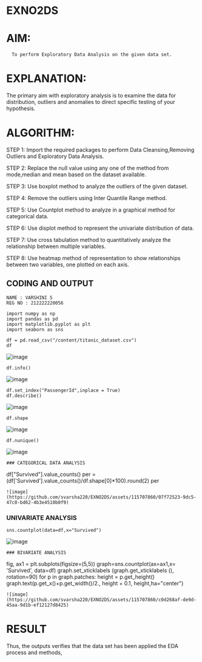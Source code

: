 # EXNO2DS
# AIM:
      To perform Exploratory Data Analysis on the given data set.
      
# EXPLANATION:
  The primary aim with exploratory analysis is to examine the data for distribution, outliers and anomalies to direct specific testing of your hypothesis.
  
# ALGORITHM:
STEP 1: Import the required packages to perform Data Cleansing,Removing Outliers and Exploratory Data Analysis.

STEP 2: Replace the null value using any one of the method from mode,median and mean based on the dataset available.

STEP 3: Use boxplot method to analyze the outliers of the given dataset.

STEP 4: Remove the outliers using Inter Quantile Range method.

STEP 5: Use Countplot method to analyze in a graphical method for categorical data.

STEP 6: Use displot method to represent the univariate distribution of data.

STEP 7: Use cross tabulation method to quantitatively analyze the relationship between multiple variables.

STEP 8: Use heatmap method of representation to show relationships between two variables, one plotted on each axis.

## CODING AND OUTPUT
```
NAME : VARSHINI S
REG NO : 212222220056
```
```
import numpy as np
import pandas as pd
import matplotlib.pyplot as plt
import seaborn as sns

df = pd.read_csv("/content/titanic_dataset.csv")
df
```
![image](https://github.com/svarsha220/EXNO2DS/assets/127709117/cf1f5c20-2c1e-452d-a1ee-e8e320940d9b)

```
df.info()
```
![image](https://github.com/svarsha220/EXNO2DS/assets/127709117/4b232696-ab05-432b-82ad-17da1cd33a68)

```
df.set_index("PassengerId",inplace = True)
df.describe()
```
![image](https://github.com/svarsha220/EXNO2DS/assets/127709117/a69df7a5-2ca3-46e3-83d7-439d545f32d8)

```
df.shape
```
![image](https://github.com/svarsha220/EXNO2DS/assets/127709117/13643a61-7e0b-428f-ab3a-d5763bbdfb8b)

```
df.nunique()
```
![image](https://github.com/svarsha220/EXNO2DS/assets/127709117/22a9ea50-cf19-4227-b04a-16fd9d731201)

```
### CATEGORICAL DATA ANALYSIS
```
df["Survived"].value_counts()
per = (df['Survived'].value_counts()/df.shape[0]*100).round(2)
per
```
![image](https://github.com/svarsha220/EXNO2DS/assets/115707860/07f72523-9dc5-47c0-bd62-4b3e4510b0f9)
```
### UNIVARIATE ANALYSIS
```
sns.countplot(data=df,x="Survived")
```
![image](https://github.com/svarsha220/EXNO2DS/assets/127709117/aa19dc3c-c583-4e06-bf0f-8c87f8f98f68)

```
### BIVARIATE ANALYSIS
```
fig, ax1 = plt.subplots(figsize=(5,5))
graph=sns.countplot(ax=ax1,x= 'Survived', data=df)
graph.set_xticklabels (graph.get_xticklabels (), rotation=90)
for p in graph.patches:
  height = p.get_height()
  graph.text(p.get_x()+p.get_width()/2., height + 0.1, height,ha="center")
```
![image](https://github.com/svarsha220/EXNO2DS/assets/115707860/c0d268af-de9d-45aa-9d1b-ef12127d8425)
```

# RESULT
Thus, the outputs verifies that the data set has been applied the EDA process and methods,
